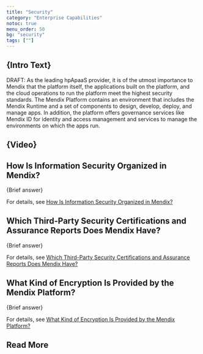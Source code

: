 ```yaml
---
title: "Security"
category: "Enterprise Capabilities"
notoc: true
menu_order: 50
bg: "security"
tags: [""]
---
```


## {Intro Text}

DRAFT: As the leading hpApaaS provider, it is of the utmost importance to Mendix that the platform itself, the applications built on the platform, and the cloud operations to run the platform meet the highest security standards. The Mendix Platform contains an environment that includes the Mendix Runtime and a set of components to design, develop, deploy, and manage apps. In addition, the platform offers governance services like Mendix ID for identity and access management and services to manage the environments on which the apps run.

## {Video}

## How Is Information Security Organized in Mendix?

{Brief answer}

For details, see [How Is Information Security Organized in Mendix?](organization-compliance#security-organized)

## Which Third-Party Security Certifications and Assurance Reports Does Mendix Have?

{Brief answer}

For details, see [Which Third-Party Security Certifications and Assurance Reports Does Mendix Have?](organization-compliance#security-certifications)

## What Kind of Encryption Is Provided by the Mendix Platform?

{Brief answer}

For details, see [What Kind of Encryption Is Provided by the Mendix Platform?](platform-security#encryption)

## Read More
